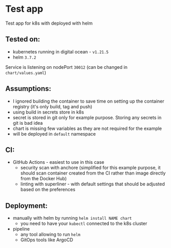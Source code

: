 # Test app

Test app for k8s with deployed with helm

## Tested on:
* kubernetes running in digital ocean - `v1.21.5`
* helm `3.7.2`

Service is listening on nodePort `30012` (can be changed in `chart/values.yaml`)

## Assumptions:
* I ignored building the container to save time on setting up the container registry (it's only build, tag and push)
* using build in secrets store in k8s
* secret is stored in git only for example purpose. Storing any secrets in git is bad idea
* chart is missing few variables as they are not required for the example
* will be deployed in `default` namespace

## CI:
* GitHub Actions - easiest to use in this case
    - security scan with anchore (simplified for this example purpose, it should scan container created from the CI rather than image directly from the Docker Hub)
    - linting with superliner - with default settings that should be adjusted based on the preferences

## Deployment:
* manually with helm by running `helm install NAME chart`
    - you need to have your `kubectl` connected to the k8s cluster
* pipeline
    - any tool allowing to run `helm`
    - GitOps tools like ArgoCD
